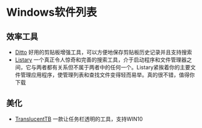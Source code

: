 # Windows软件列表
## 效率工具
- [Ditto](https://ditto-cp.sourceforge.io/) 好用的剪贴板增强工具，可以方便地保存剪贴板历史记录并且支持搜索
- [Listary](https://www.listarypro.com/) 一个真正令人惊奇和完善的搜索工具，介于启动程序和文件管理器之间，它与两者都有关系但不属于两者中的任何一个。Listary紧挨着你的主要文件管理应用程序，使管理列表和查找文件变得轻而易举。真的很不错，值得你下载
## 美化
- [TranslucentTB](https://github.com/TranslucentTB/TranslucentTB) 一款让任务栏透明的工具，支持WIN10
